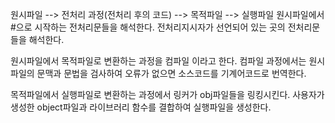 원시파일 --> 전처리 과정(전처리 후의 코드) --> 목적파일 --> 실행파일
원시파일에서 #으로 시작하는 전처리문들을 해석한다.
전처리지시자가 선언되어 있는 곳의 전처리문들을 해석한다.

원시파일에서 목적파일로 변환하는 과정을 컴파일 이라고 한다.
컴파일 과정에서는 원시파일의 문맥과 문법을 검사하여 오류가 없으면 소스코드를 기계어코드로 번역한다.

목적파일에서 실행파일로 변환하는 과정에서 링커가 obj파일들을 링킹시킨다.
사용자가 생성한 object파일과 라이브러리 함수를 결합하여 실행파일을 생성한다.
